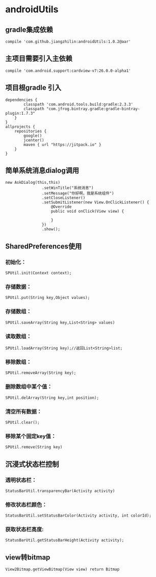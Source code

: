 # androidUtils

## gradle集成依赖 
```compile 'com.github.jiangzhilin:androidUtils:1.0.2@aar'```
## 主项目需要引入主依赖 
```compile 'com.android.support:cardview-v7:26.0.0-alpha1'```
## 项目根gradle 引入 
```
dependencies {
        classpath 'com.android.tools.build:gradle:2.3.3'
        classpath "com.jfrog.bintray.gradle:gradle-bintray-plugin:1.7.3"
    }
}
allprojects {
    repositories {
        google()
        jcenter()
        maven { url "https://jitpack.io" }
    }
}
```
## 简单系统消息dialog调用
```
new AskDialog(this,this)
                .setWinTitle("系统消息")
                .setMessage("你好啊，我是系统组件")
                .setCloseListener()
                .setSubmitListener(new View.OnClickListener() {
                    @Override
                    public void onClick(View view) {

                    }
                })
                .show();
```
## SharedPreferences使用
### 初始化：
```SPUtil.init(Context context);```
### 存储数据：
```SPUtil.put(String key,Object values);```
### 存储数组：
```SPUtil.saveArray(String key,List<String> values)```

### 读取数组：
```SPUtil.loadArray(String key);//返回List<String>list;```
### 移除数组：
```SPUtil.removeArray(String key);```
### 删除数组中某个值：
```SPUtil.delArray(String key,int position);```
### 清空所有数据：
```SPUtil.clear();```
### 移除某个固定key值：
```SPUtil.remove(String key)```

## 沉浸式状态栏控制
### 透明状态栏：
```StatusBarUtil.transparencyBar(Activity activity)```
### 修改状态栏颜色：
```StatusBarUtil.setStatusBarColor(Activity activity, int colorId);```
### 获取状态栏高度:
```StatusBarUtil.getStatusBarHeight(Activity activity);```


## view转bitmap
```View2Bitmap.getViewBitmap(View view) return Bitmap```
